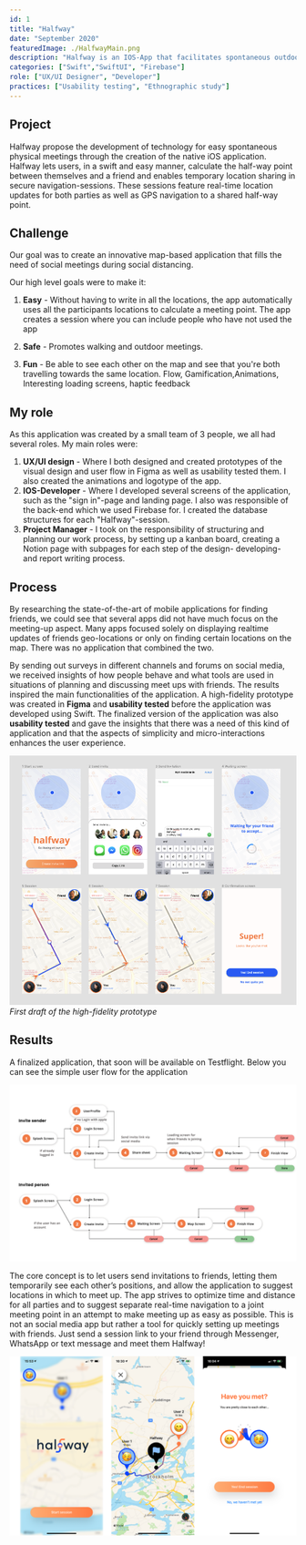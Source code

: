 ```yaml
---
id: 1
title: "Halfway"
date: "September 2020"
featuredImage: ./HalfwayMain.png
description: "Halfway is an IOS-App that facilitates spontaneous outdoor meetings among friends"
categories: ["Swift","SwiftUI", "Firebase"]
role: ["UX/UI Designer", "Developer"]
practices: ["Usability testing", "Ethnographic study"]
---
```


## Project
Halfway propose the development of technology for easy spontaneous physical meetings through the creation of the native iOS application. Halfway lets users, in a swift and easy manner, calculate the half-way point between themselves and a friend and enables temporary location sharing in secure navigation-sessions. These sessions feature real-time location updates for both parties as well as GPS navigation to a shared half-way point. 

## Challenge
Our goal was to create an innovative map-based application that fills the need of social meetings during social distancing.

Our high level goals were to make it:
1. **Easy** - Without having to write in all the locations, the app automatically uses all the participants locations to calculate a meeting point. The app creates a session where you can include people who have not used the app 

2. **Safe** - Promotes walking and outdoor meetings. 

3. **Fun** - Be able to see each other on the map and see that you're both travelling towards the same location. Flow, Gamification,Animations, Interesting loading screens, haptic feedback

## My role
As this application was created by a small team of 3 people, we all had several roles. My main roles were:
1. **UX/UI design** - Where I both designed and created prototypes of the visual design and user flow in Figma as well as usability tested them. I also created the animations and logotype of the app.
2. **IOS-Developer** - Where I developed several screens of the application, such as the "sign in"-page and landing page. I also was responsible of the back-end which we used Firebase for. I created the database structures for each "Halfway"-session. 
3. **Project Manager** - I took on the responsibility of structuring and planning our work process, by setting up a kanban board, creating a Notion page with subpages for each step of the design- developing- and report writing process.


## Process
By researching the state-of-the-art of mobile applications for finding friends, we could see that several apps did not have much focus on the meeting-up aspect. Many apps focused solely on displaying realtime updates of friends geo-locations or only on finding certain locations on the map. There was no application that combined the two. 

By sending out surveys in different channels and forums on social media, we received insights of how people behave and what tools are used in situations of planning and discussing meet ups with friends. The results inspired the main functionalities of the application. A high-fidelity prototype was created in **Figma** and **usability tested** before the application was developed using Swift. The finalized version of the application was also **usability tested** and gave the insights that there was a need of this kind of application and that the aspects of simplicity and micro-interactions enhances the user experience. 

![Halfway](./figma2.png)
*First draft of the high-fidelity prototype*

## Results
A finalized application, that soon will be available on Testflight. Below you can see the simple user flow for the application

![Halfway](./workflow.png)

The core concept is to let users send invitations to friends, letting them temporarily see each other’s positions, and allow the application to suggest locations in which to meet up. The app strives to optimize time and distance for all parties and to suggest separate real-time navigation to a joint meeting point in an attempt to make meeting up as easy as possible. This is not an social media app but rather a tool for quickly setting up meetings with friends. Just send a session link to your friend through Messenger, WhatsApp or text message and meet them Halfway!

![Halfway](./Halfwayimg.png)






